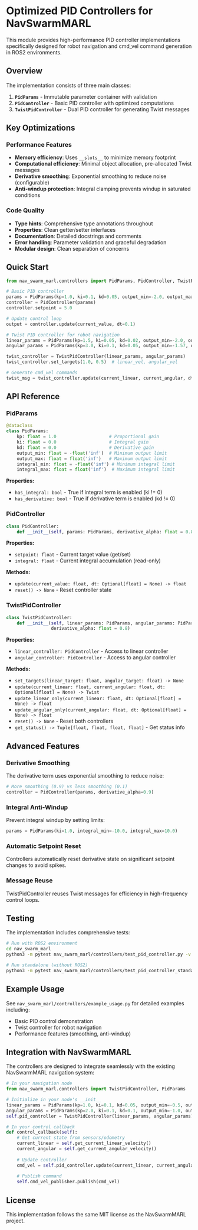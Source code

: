 # Optimized PID Controllers for NavSwarmMARL

This module provides high-performance PID controller implementations specifically designed for robot navigation and cmd_vel command generation in ROS2 environments.

## Overview

The implementation consists of three main classes:

1. **`PidParams`** - Immutable parameter container with validation
2. **`PidController`** - Basic PID controller with optimized computations
3. **`TwistPidController`** - Dual PID controller for generating Twist messages

## Key Optimizations

### Performance Features
- **Memory efficiency**: Uses `__slots__` to minimize memory footprint
- **Computational efficiency**: Minimal object allocation, pre-allocated Twist messages
- **Derivative smoothing**: Exponential smoothing to reduce noise (configurable)
- **Anti-windup protection**: Integral clamping prevents windup in saturated conditions

### Code Quality
- **Type hints**: Comprehensive type annotations throughout
- **Properties**: Clean getter/setter interfaces
- **Documentation**: Detailed docstrings and comments
- **Error handling**: Parameter validation and graceful degradation
- **Modular design**: Clean separation of concerns

## Quick Start

```python
from nav_swarm_marl.controllers import PidParams, PidController, TwistPidController

# Basic PID controller
params = PidParams(kp=1.0, ki=0.1, kd=0.05, output_min=-2.0, output_max=2.0)
controller = PidController(params)
controller.setpoint = 5.0

# Update control loop
output = controller.update(current_value, dt=0.1)

# Twist PID controller for robot navigation
linear_params = PidParams(kp=1.5, ki=0.05, kd=0.02, output_min=-2.0, output_max=2.0)
angular_params = PidParams(kp=3.0, ki=0.1, kd=0.05, output_min=-1.57, output_max=1.57)

twist_controller = TwistPidController(linear_params, angular_params)
twist_controller.set_targets(1.0, 0.5)  # linear_vel, angular_vel

# Generate cmd_vel commands
twist_msg = twist_controller.update(current_linear, current_angular, dt=0.1)
```

## API Reference

### PidParams

```python
@dataclass
class PidParams:
    kp: float = 1.0                    # Proportional gain
    ki: float = 0.0                    # Integral gain  
    kd: float = 0.0                    # Derivative gain
    output_min: float = -float('inf')  # Minimum output limit
    output_max: float = float('inf')   # Maximum output limit
    integral_min: float = -float('inf') # Minimum integral limit
    integral_max: float = float('inf')  # Maximum integral limit
```

**Properties:**
- `has_integral: bool` - True if integral term is enabled (ki != 0)
- `has_derivative: bool` - True if derivative term is enabled (kd != 0)

### PidController

```python
class PidController:
    def __init__(self, params: PidParams, derivative_alpha: float = 0.8)
```

**Properties:**
- `setpoint: float` - Current target value (get/set)
- `integral: float` - Current integral accumulation (read-only)

**Methods:**
- `update(current_value: float, dt: Optional[float] = None) -> float`
- `reset() -> None` - Reset controller state

### TwistPidController

```python
class TwistPidController:
    def __init__(self, linear_params: PidParams, angular_params: PidParams, 
                 derivative_alpha: float = 0.8)
```

**Properties:**
- `linear_controller: PidController` - Access to linear controller
- `angular_controller: PidController` - Access to angular controller

**Methods:**
- `set_targets(linear_target: float, angular_target: float) -> None`
- `update(current_linear: float, current_angular: float, dt: Optional[float] = None) -> Twist`
- `update_linear_only(current_linear: float, dt: Optional[float] = None) -> float`
- `update_angular_only(current_angular: float, dt: Optional[float] = None) -> float`
- `reset() -> None` - Reset both controllers
- `get_status() -> Tuple[float, float, float, float]` - Get status info

## Advanced Features

### Derivative Smoothing
The derivative term uses exponential smoothing to reduce noise:
```python
# More smoothing (0.9) vs less smoothing (0.1)
controller = PidController(params, derivative_alpha=0.9)
```

### Integral Anti-Windup
Prevent integral windup by setting limits:
```python
params = PidParams(ki=1.0, integral_min=-10.0, integral_max=10.0)
```

### Automatic Setpoint Reset
Controllers automatically reset derivative state on significant setpoint changes to avoid spikes.

### Message Reuse
TwistPidController reuses Twist messages for efficiency in high-frequency control loops.

## Testing

The implementation includes comprehensive tests:

```bash
# Run with ROS2 environment
cd nav_swarm_marl
python3 -m pytest nav_swarm_marl/controllers/test_pid_controller.py -v

# Run standalone (without ROS2)
python3 -m pytest nav_swarm_marl/controllers/test_pid_controller_standalone.py -v
```

## Example Usage

See `nav_swarm_marl/controllers/example_usage.py` for detailed examples including:
- Basic PID control demonstration
- Twist controller for robot navigation
- Performance features (smoothing, anti-windup)

## Integration with NavSwarmMARL

The controllers are designed to integrate seamlessly with the existing NavSwarmMARL navigation system:

```python
# In your navigation node
from nav_swarm_marl.controllers import TwistPidController, PidParams

# Initialize in your node's __init__
linear_params = PidParams(kp=1.0, ki=0.1, kd=0.05, output_min=-0.5, output_max=0.5)
angular_params = PidParams(kp=2.0, ki=0.1, kd=0.1, output_min=-1.0, output_max=1.0)
self.pid_controller = TwistPidController(linear_params, angular_params)

# In your control callback
def control_callback(self):
    # Get current state from sensors/odometry
    current_linear = self.get_current_linear_velocity()
    current_angular = self.get_current_angular_velocity()
    
    # Update controller
    cmd_vel = self.pid_controller.update(current_linear, current_angular)
    
    # Publish command
    self.cmd_vel_publisher.publish(cmd_vel)
```

## License

This implementation follows the same MIT license as the NavSwarmMARL project.
